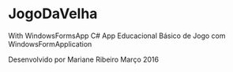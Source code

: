 # JogoDaVelha
With WindowsFormsApp C#
App Educacional Básico de Jogo com WindowsFormApplication 


Desenvolvido por Mariane Ribeiro
Março 2016

